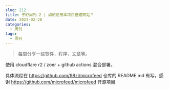 ```yaml
---
slug: 212
title: 子舒周刊-2 | 如何使用本项目搭建网站？
date: 2023-02-28
categories:
  - 周刊
tags:
  - 周刊
---
```


> 每周分享一些软件，程序，文章等。

使用 cloudflare r2 / zoer + github actions 混合部署。

具体流程在 https://github.com/98zi/microfeed 仓库的 README.md 有写，感谢 https://github.com/microfeed/microfeed 开源项目
